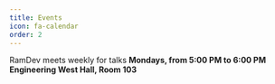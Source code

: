 ```yaml
---
title: Events
icon: fa-calendar
order: 2
---
```


RamDev meets weekly for talks
**Mondays, from 5:00 PM to 6:00 PM**
**Engineering West Hall, Room 103**
